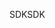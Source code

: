 <span data-ttu-id="64811-101">SDK</span><span class="sxs-lookup"><span data-stu-id="64811-101">SDK</span></span>